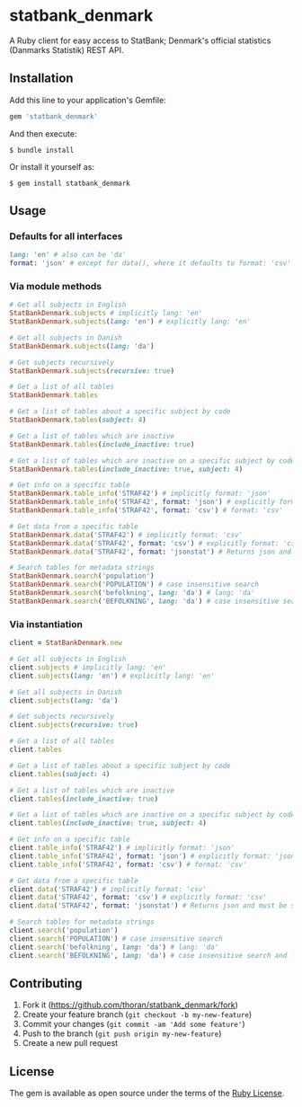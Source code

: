 # statbank_denmark

A Ruby client for easy access to StatBank; Denmark's official statistics (Danmarks Statistik) REST API.

## Installation

Add this line to your application's Gemfile:

```ruby
gem 'statbank_denmark'
```

And then execute:

```
$ bundle install
```

Or install it yourself as:

```
$ gem install statbank_denmark
```

## Usage

### Defaults for all interfaces
```ruby
lang: 'en' # also can be 'da'
format: 'json' # except for data(), where it defaults to format: 'csv' and JSON data requires format: 'jsonstat'
```

### Via module methods
```ruby
# Get all subjects in English
StatBankDenmark.subjects # implicitly lang: 'en'
StatBankDenmark.subjects(lang: 'en') # explicitly lang: 'en'

# Get all subjects in Danish
StatBankDenmark.subjects(lang: 'da')

# Get subjects recursively
StatBankDenmark.subjects(recursive: true)

# Get a list of all tables
StatBankDenmark.tables

# Get a list of tables about a specific subject by code
StatBankDenmark.tables(subject: 4)

# Get a list of tables which are inactive
StatBankDenmark.tables(include_inactive: true)

# Get a list of tables which are inactive on a specific subject by code
StatBankDenmark.tables(include_inactive: true, subject: 4)

# Get info on a specific table
StatBankDenmark.table_info('STRAF42') # implicitly format: 'json'
StatBankDenmark.table_info('STRAF42', format: 'json') # explicitly format: 'json'
StatBankDenmark.table_info('STRAF42', format: 'csv') # format: 'csv'

# Get data from a specific table
StatBankDenmark.data('STRAF42') # implicitly format: 'csv'
StatBankDenmark.data('STRAF42', format: 'csv') # explicitly format: 'csv'
StatBankDenmark.data('STRAF42', format: 'jsonstat') # Returns json and must be specified with /jsonstat/i, not /json/i.

# Search tables for metadata strings
StatBankDenmark.search('population')
StatBankDenmark.search('POPULATION') # case insensitive search
StatBankDenmark.search('befolkning', lang: 'da') # lang: 'da'
StatBankDenmark.search('BEFOLKNING', lang: 'da') # case insensitive search and lang: 'da'
```

### Via instantiation
```ruby
client = StatBankDenmark.new

# Get all subjects in English
client.subjects # implicitly lang: 'en'
client.subjects(lang: 'en') # explicitly lang: 'en'

# Get all subjects in Danish
client.subjects(lang: 'da')

# Get subjects recursively
client.subjects(recursive: true)

# Get a list of all tables
client.tables

# Get a list of tables about a specific subject by code
client.tables(subject: 4)

# Get a list of tables which are inactive
client.tables(include_inactive: true)

# Get a list of tables which are inactive on a specific subject by code
client.tables(include_inactive: true, subject: 4)

# Get info on a specific table
client.table_info('STRAF42') # implicitly format: 'json'
client.table_info('STRAF42', format: 'json') # explicitly format: 'json'
client.table_info('STRAF42', format: 'csv') # format: 'csv'

# Get data from a specific table
client.data('STRAF42') # implicitly format: 'csv'
client.data('STRAF42', format: 'csv') # explicitly format: 'csv'
client.data('STRAF42', format: 'jsonstat') # Returns json and must be specified with /jsonstat/i, not /json/i.

# Search tables for metadata strings
client.search('population')
client.search('POPULATION') # case insensitive search
client.search('befolkning', lang: 'da') # lang: 'da'
client.search('BEFOLKNING', lang: 'da') # case insensitive search and lang: 'da'
```

## Contributing

1. Fork it (https://github.com/thoran/statbank_denmark/fork)
2. Create your feature branch (`git checkout -b my-new-feature`)
3. Commit your changes (`git commit -am 'Add some feature'`)
4. Push to the branch (`git push origin my-new-feature`)
5. Create a new pull request

## License

The gem is available as open source under the terms of the [Ruby License](https://opensource.org/licenses/MIT).
